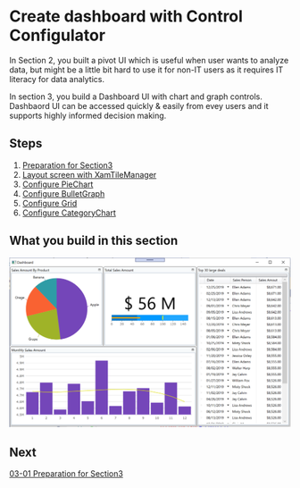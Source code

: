 # Create dashboard with Control Configulator

In Section 2, you built a pivot UI which is useful when user wants to analyze data, but might be a little bit hard to use it for non-IT users as it requires IT literacy for data analytics.

In section 3, you build a Dashboard UI with chart and graph controls. Dashbaord UI can be accessed quickly & easily from evey users and it supports highly informed decision making.

## Steps
1. [Preparation for Section3](03-01-Preparation-For-Section3.md)
2. [Layout screen with XamTileManager](03-02-Layout-screen-with-XamTileManager.md)
3. [Configure PieChart](03-03-Configure-PieChart.md)
4. [Configure BulletGraph](03-04-Configure-BulletGraph.md)
5. [Configure Grid](03-05-Configure-Grid.md)
6. [Configure CategoryChart](03-06-Configure-CategoryChart.md)

## What you build in this section

![](../assets/03-06-01.png)

## Next
[03-01 Preparation for Section3](03-01-Preparation-For-Section3.md)